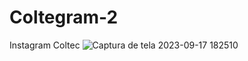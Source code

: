 # Coltegram-2
Instagram Coltec 
![Captura de tela 2023-09-17 182510](https://github.com/joaoh04373/Coltegram-2/assets/133141691/c15b8b3d-ee1a-4c6f-a65a-4187c70bf3be)

